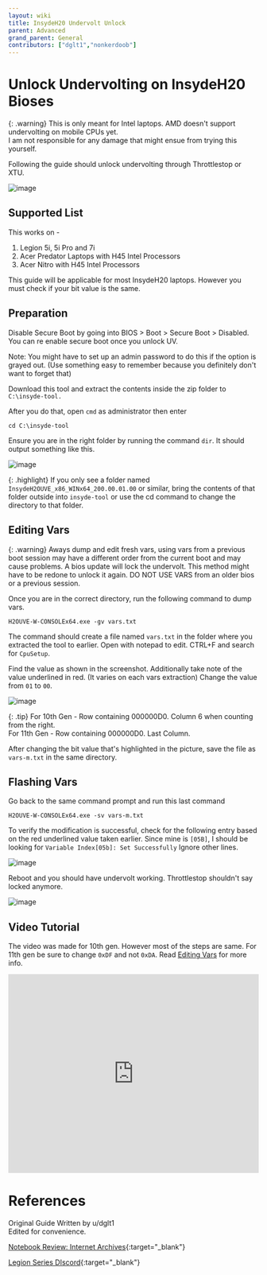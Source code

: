 ```yaml
---
layout: wiki
title: InsydeH20 Undervolt Unlock
parent: Advanced
grand_parent: General
contributors: ["dglt1","nonkerdoob"]
---
```


# Unlock Undervolting on InsydeH20 Bioses

{: .warning}
This is only meant for Intel laptops. AMD doesn't support undervolting on mobile CPUs yet.  
I am not responsible for any damage that might ensue from trying this yourself. 

Following the guide should unlock undervolting through Throttlestop or XTU.

![image](https://user-images.githubusercontent.com/100846697/163895366-a685fac8-25c0-4c72-9821-9679a3e4d988.png)


## Supported List

This works on -
1. Legion 5i, 5i Pro and 7i
2. Acer Predator Laptops with H45 Intel Processors
3. Acer Nitro with H45 Intel Processors

This guide will be applicable for most InsydeH20 laptops. However you must check if your bit value is the same. 

## Preparation

Disable Secure Boot by going into BIOS > Boot > Secure Boot > Disabled. You can re enable secure boot once you unlock UV.

Note: You might have to set up an admin password to do this if the option is grayed out. (Use something easy to remember because you definitely don't want to forget that)

Download this tool and extract the contents inside the zip folder to ``C:\insyde-tool.``

After you do that, open ``cmd`` as administrator  then enter
```
cd C:\insyde-tool 
```
Ensure you are in the right folder by running the command ``dir``. It should output something like this.

![image](https://user-images.githubusercontent.com/100846697/163895181-7ae36a12-817d-45ba-9150-dcc36df9c877.png)


{: .highlight}
If you only see a folder named ``InsydeH2OUVE_x86_WINx64_200.00.01.00`` or similar, bring the contents of that folder outside into ``insyde-tool`` or use the cd command to change the directory to that folder.

## Editing Vars

{: .warning}
Aways dump and edit fresh vars, using vars from a previous boot session may have a different order from the current boot and may cause problems. A bios update will lock the undervolt. This method might have to be redone to unlock it again. DO NOT USE VARS from an older bios or a previous session.

Once you are in the correct directory, run the following command to dump vars.

```
H2OUVE-W-CONSOLEx64.exe -gv vars.txt
```

The command should create a file named ``vars.txt`` in the folder where you extracted the tool to earlier.  Open with notepad to edit. CTRL+F and search for ``CpuSetup``. 

Find the value as shown in the screenshot. Additionally take note of the value underlined in red. (It varies on each vars extraction)
Change the value from ``01`` to ``00``.

![image](https://user-images.githubusercontent.com/100846697/163895608-b18af097-0dde-4e5a-8375-8e80a0e44467.png)

{: .tip}
For 10th Gen - Row containing 000000D0. Column 6 when counting from the right.  
For 11th Gen - Row containing 000000D0. Last Column.

After changing the bit value that's highlighted in the picture, save the file as ``vars-m.txt`` in the same directory.

## Flashing Vars
Go back to the same command prompt and run this last command

```
H2OUVE-W-CONSOLEx64.exe -sv vars-m.txt
```

To verify the modification is successful, check for the following entry based on the red underlined value taken earlier. Since mine is ``[05B]``, I should be looking for ``Variable Index[05b]: Set Successfully``
Ignore other lines.

![image](https://user-images.githubusercontent.com/100846697/163895647-a44ddac2-1acb-4465-b3af-f0275db13482.png)

Reboot and you should have undervolt working. Throttlestop shouldn't say locked anymore.

![image](https://user-images.githubusercontent.com/100846697/163896395-88295249-bc18-463e-bf2b-21a0ba68233b.png)


## Video Tutorial

The video was made for 10th gen. However most of the steps are same. For 11th gen be sure to change ``0xDF`` and not ``0xDA``. Read [Editing Vars](#editing-vars) for more info.

<iframe width="100%" height="400px" src="https://www.youtube.com/embed/lYSKzZRQcOA" title="YouTube video player" frameborder="0" allow="accelerometer; autoplay; clipboard-write; encrypted-media; gyroscope; picture-in-picture" allowfullscreen></iframe>

# References

Original Guide Written by u/dglt1  
Edited for convenience.

[Notebook Review: Internet Archives](https://web.archive.org/web/20220125093526/http://forum.notebookreview.com/threads/lenovo-legion-5-and-7-2020.832593/page-27){:target="_blank"}

[Legion Series DIscord](discord.gg/legionseries){:target="_blank"}

